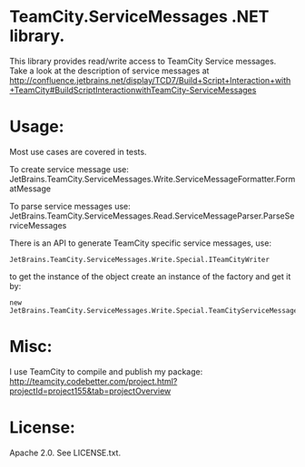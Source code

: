 TeamCity.ServiceMessages .NET library. 
======================================

This library provides read/write access to TeamCity Service messages.
Take a look at the description of service messages at 
http://confluence.jetbrains.net/display/TCD7/Build+Script+Interaction+with+TeamCity#BuildScriptInteractionwithTeamCity-ServiceMessages


Usage:
======

Most use cases are covered in tests.

To create service message use: 
	JetBrains.TeamCity.ServiceMessages.Write.ServiceMessageFormatter.FormatMessage

To parse service messages use: 
	JetBrains.TeamCity.ServiceMessages.Read.ServiceMessageParser.ParseServiceMessages

There is an API to generate TeamCity specific service messages, use: 

	JetBrains.TeamCity.ServiceMessages.Write.Special.ITeamCityWriter
	
to get the instance of the object create an instance of the factory and get it by:

	new JetBrains.TeamCity.ServiceMessages.Write.Special.TeamCityServiceMessages().CreateWriter()

Misc:
=====

I use TeamCity to compile and publish my package:
http://teamcity.codebetter.com/project.html?projectId=project155&tab=projectOverview


License:
========
Apache 2.0. 
See LICENSE.txt.
